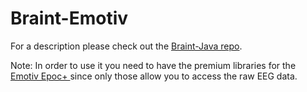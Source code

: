 # Braint-Emotiv

For a description please check out the <a href="https://github.com/tql2k16/Braint-Java">Braint-Java repo</a>.

Note:
In order to use it you need to have the premium libraries for the <a href="https://www.emotiv.com/">Emotiv Epoc+ </a> since only those allow you to access the raw EEG data.
